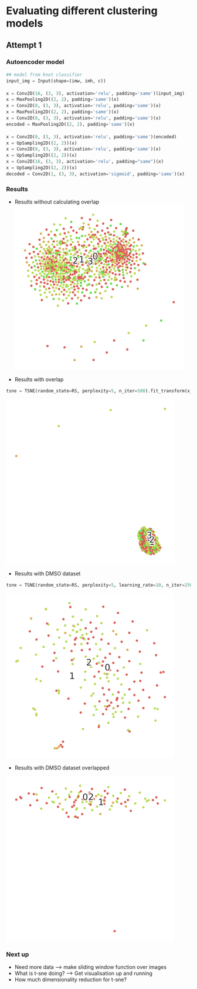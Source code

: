 # Evaluating different clustering models

## Attempt 1

### Autoencoder model

```python
## model from knot classifier
input_img = Input(shape=(imw, imh, c))

x = Conv2D(16, (3, 3), activation='relu', padding='same')(input_img)
x = MaxPooling2D((2, 2), padding='same')(x)
x = Conv2D(8, (3, 3), activation='relu', padding='same')(x)
x = MaxPooling2D((2, 2), padding='same')(x)
x = Conv2D(8, (3, 3), activation='relu', padding='same')(x)
encoded = MaxPooling2D((2, 2), padding='same')(x)

x = Conv2D(8, (3, 3), activation='relu', padding='same')(encoded)
x = UpSampling2D((2, 2))(x)
x = Conv2D(8, (3, 3), activation='relu', padding='same')(x)
x = UpSampling2D((2, 2))(x)
x = Conv2D(16, (3, 3), activation='relu', padding="same")(x)
x = UpSampling2D((2, 2))(x)
decoded = Conv2D(1, (3, 3), activation='sigmoid', padding='same')(x)
```

### Results

* Results without calculating overlap
![Results without overlap](results/clustering/1_simple.png)

* Results with overlap
```python
tsne = TSNE(random_state=RS, perplexity=5, n_iter=500).fit_transform(x_overlap)
```

![Results with overlap](results/clustering/1_simple_overlap.png)

* Results with DMSO dataset

```python
tsne = TSNE(random_state=RS, perplexity=5, learning_rate=10, n_iter=2500).fit_transform(encoded_imgs_flat)
```

![Results with DMSO](results/clustering/1_dmso.png)

* Results with DMSO dataset overlapped

![Results with DMSO](results/clustering/1_dmso_overlap.png)

### Next up

* Need more data --> make sliding window function over images
* What is t-sne doing? --> Get visualisation up and running
* How much dimensionality reduction for t-sne?
